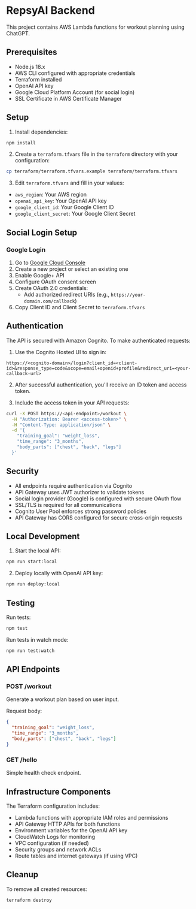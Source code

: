 # RepsyAI Backend

This project contains AWS Lambda functions for workout planning using ChatGPT.

## Prerequisites

- Node.js 18.x
- AWS CLI configured with appropriate credentials
- Terraform installed
- OpenAI API key
- Google Cloud Platform Account (for social login)
- SSL Certificate in AWS Certificate Manager

## Setup

1. Install dependencies:
```bash
npm install
```

2. Create a `terraform.tfvars` file in the `terraform` directory with your configuration:
```bash
cp terraform/terraform.tfvars.example terraform/terraform.tfvars
```

3. Edit `terraform.tfvars` and fill in your values:
- `aws_region`: Your AWS region
- `openai_api_key`: Your OpenAI API key
- `google_client_id`: Your Google Client ID
- `google_client_secret`: Your Google Client Secret

## Social Login Setup

### Google Login
1. Go to [Google Cloud Console](https://console.cloud.google.com/)
2. Create a new project or select an existing one
3. Enable Google+ API
4. Configure OAuth consent screen
5. Create OAuth 2.0 credentials:
   - Add authorized redirect URIs (e.g., `https://your-domain.com/callback`)
6. Copy Client ID and Client Secret to `terraform.tfvars`

## Authentication

The API is secured with Amazon Cognito. To make authenticated requests:

1. Use the Cognito Hosted UI to sign in:
```
https://<cognito-domain>/login?client_id=<client-id>&response_type=code&scope=email+openid+profile&redirect_uri=<your-callback-url>
```

2. After successful authentication, you'll receive an ID token and access token.

3. Include the access token in your API requests:
```bash
curl -X POST https://<api-endpoint>/workout \
  -H "Authorization: Bearer <access-token>" \
  -H "Content-Type: application/json" \
  -d '{
    "training_goal": "weight_loss",
    "time_range": "3_months",
    "body_parts": ["chest", "back", "legs"]
  }'
```

## Security

- All endpoints require authentication via Cognito
- API Gateway uses JWT authorizer to validate tokens
- Social login provider (Google) is configured with secure OAuth flow
- SSL/TLS is required for all communications
- Cognito User Pool enforces strong password policies
- API Gateway has CORS configured for secure cross-origin requests

## Local Development

1. Start the local API:
```bash
npm run start:local
```

2. Deploy locally with OpenAI API key:
```bash
npm run deploy:local
```

## Testing

Run tests:
```bash
npm test
```

Run tests in watch mode:
```bash
npm run test:watch
```

## API Endpoints

### POST /workout
Generate a workout plan based on user input.

Request body:
```json
{
  "training_goal": "weight_loss",
  "time_range": "3_months",
  "body_parts": ["chest", "back", "legs"]
}
```

### GET /hello
Simple health check endpoint.

## Infrastructure Components

The Terraform configuration includes:
- Lambda functions with appropriate IAM roles and permissions
- API Gateway HTTP APIs for both functions
- Environment variables for the OpenAI API key
- CloudWatch Logs for monitoring
- VPC configuration (if needed)
- Security groups and network ACLs
- Route tables and internet gateways (if using VPC)

## Cleanup

To remove all created resources:
```bash
terraform destroy
``` 